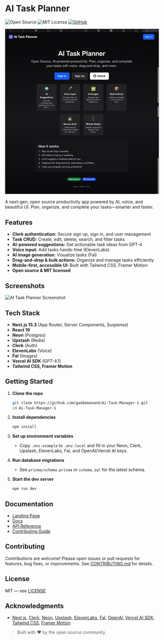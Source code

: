 # AI Task Planner

![Open Source](https://img.shields.io/badge/open--source-brightgreen) ![MIT License](https://img.shields.io/badge/license-MIT-blue) [![GitHub](https://img.shields.io/badge/GitHub-Repo-black?logo=github)](https://github.com/gaddamanand/Ai-Task-Manager-1)

![AI Task Planner Screenshot](./public/screenshot-landing.png)

A next-gen, open source productivity app powered by AI, voice, and beautiful UI. Plan, organize, and complete your tasks—smarter and faster.


## Features

- **Clerk authentication:** Secure sign up, sign in, and user management
- **Task CRUD:** Create, edit, delete, search, and filter tasks
- **AI-powered suggestions:** Get actionable task ideas from GPT-4
- **Voice input:** Add tasks hands-free (ElevenLabs)
- **AI image generation:** Visualize tasks (Fal)
- **Drag-and-drop & bulk actions:** Organize and manage tasks efficiently
- **Mobile-first, accessible UI:** Built with Tailwind CSS, Framer Motion
- **Open source & MIT licensed**


## Screenshots

![AI Task Planner Screenshot](docs/screenshot-main.png)


## Tech Stack

- **Next.js 15.3** (App Router, Server Components, Suspense)
- **React 19**
- **Neon** (Postgres)
- **Upstash** (Redis)
- **Clerk** (Auth)
- **ElevenLabs** (Voice)
- **Fal** (Images)
- **Vercel AI SDK** (GPT-4.1)
- **Tailwind CSS, Framer Motion**


## Getting Started

1. **Clone the repo**

   ```bash
   git clone https://github.com/gaddamanand/Ai-Task-Manager-1.git
   cd Ai-Task-Manager-1
   ```

2. **Install dependencies**

   ```bash
   npm install
   ```

3. **Set up environment variables**

   - Copy `.env.example` to `.env.local` and fill in your Neon, Clerk, Upstash, ElevenLabs, Fal, and OpenAI/Vercel AI keys.


4. **Run database migrations**

   - See `prisma/schema.prisma` or `schema.sql` for the latest schema.


5. **Start the dev server**

   ```bash
   npm run dev
   ```


## Documentation

- [Landing Page](https://ai-task-planner.vercel.app)
- [Docs](./docs/)
- [API Reference](./docs/api.md)
- [Contributing Guide](./docs/contributing.md)


## Contributing

Contributions are welcome! Please open issues or pull requests for features, bug fixes, or improvements. See [CONTRIBUTING.md](./docs/contributing.md) for details.


## License

MIT — see [LICENSE](./LICENSE)


## Acknowledgments

- [Next.js](https://nextjs.org/), [Clerk](https://clerk.dev/), [Neon](https://neon.tech/), [Upstash](https://upstash.com/), [ElevenLabs](https://elevenlabs.io/), [Fal](https://fal.ai/), [OpenAI](https://openai.com/), [Vercel AI SDK](https://vercel.com/ai), [Tailwind CSS](https://tailwindcss.com/), [Framer Motion](https://www.framer.com/motion/)

> Built with ❤️ by the open source community.
